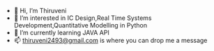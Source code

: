 - 👋 Hi, I’m Thiruveni
- 👀 I’m interested in IC Design,Real Time Systems Development,Quantitative Modelling in Python
- 🌱 I’m currently learning JAVA API
- 📫 thiruveni2493@gmail.com is where you can drop me a message
